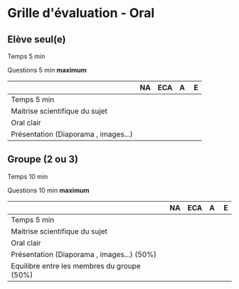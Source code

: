 # Grille d'évaluation - Oral

## Elève seul(e)

Temps 5 min

Questions 5 min **maximum**

| | NA | ECA | A | E |
|---|---|---|---|---|
| Temps 5 min | | | | | 
| Maitrise scientifique du sujet | | | | |
| Oral clair | | | | |  
| Présentation (Diaporama , images...) | | | | | 


## Groupe (2 ou 3)

Temps 10 min

Questions 10 min **maximum**


| | NA | ECA | A | E |
|---|---|---|---|---|
| Temps 5 min | | | | | 
| Maitrise scientifique du sujet | | | | |
| Oral clair | | | | |  
| Présentation (Diaporama , images...) (50%) | | | | | 
| Equilibre entre les membres du groupe (50%) | | | | | 